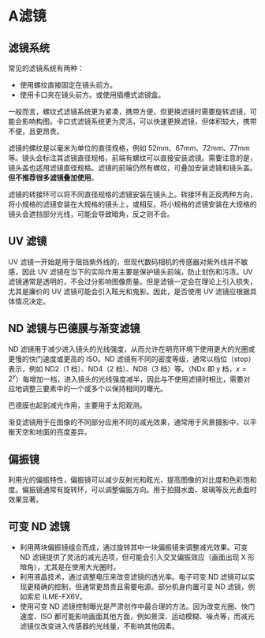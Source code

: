 # A滤镜

## 滤镜系统

常见的滤镜系统有两种：

- 使用螺纹直接固定在镜头前方。
- 使用卡口夹在镜头前方。或使用插槽式滤镜盒。

一般而言，螺纹式滤镜系统更为紧凑，携带方便，但更换滤镜时需要旋转滤镜，可能会影响构图。卡口式滤镜系统更为灵活，可以快速更换滤镜，但体积较大，携带不便，且更昂贵。

滤镜的螺纹是以毫米为单位的直径规格，例如 52mm、67mm、72mm、77mm 等。镜头会标注其滤镜直径规格，前端有螺纹可以直接安装滤镜。需要注意的是，镜头盖也适用滤镜直径规格。滤镜的前端仍然有螺纹，可叠加安装滤镜和镜头盖。**但不推荐很多滤镜叠加使用**。

滤镜的转接环可以将不同直径规格的滤镜安装在镜头上。转接环有正反两种方向，将小规格的滤镜安装在大规格的镜头上，或相反。将小规格的滤镜安装在大规格的镜头会遮挡部分光线，可能会导致暗角，反之则不会。

## UV 滤镜

UV 滤镜一开始是用于阻挡紫外线的，但现代数码相机的传感器对紫外线并不敏感，因此 UV 滤镜在当下的实际作用主要是保护镜头前端，防止划伤和污渍。UV 滤镜通常是透明的，不会过分影响图像质量。但是滤镜一定会在理论上引入损失，尤其是廉价的 UV 滤镜可能会引入眩光和鬼影。因此，是否使用 UV 滤镜应根据具体情况决定。

## ND 滤镜与巴德膜与渐变滤镜

ND 滤镜用于减少进入镜头的光线强度，从而允许在明亮环境下使用更大的光圈或更慢的快门速度或更高的 ISO。ND 滤镜有不同的密度等级，通常以档位（stop）表示，例如 ND2（1 档）、ND4（2 档）、ND8（3 档）等。（NDx 即 y 档，$x=2^y$）每增加一档，进入镜头的光线强度减半，因此与不使用滤镜时相比，需要对应地调整三要素中的一个或多个以保持相同的曝光。

巴德膜也起到减光作用，主要用于太阳观测。

渐变滤镜用于在图像的不同部分应用不同的减光效果，通常用于风景摄影中，以平衡天空和地面的亮度差异。

## 偏振镜

利用光的偏振特性，偏振镜可以减少反射光和眩光，提高图像的对比度和色彩饱和度。偏振镜通常有旋转环，可以调整偏振方向。用于拍摄水面、玻璃等反光表面时效果显著。

## 可变 ND 滤镜

- 利用两块偏振镜组合而成，通过旋转其中一块偏振镜来调整减光效果。可变 ND 滤镜提供了灵活的减光选项，但可能会引入交叉偏振效应（画面出现 X 形暗角），尤其是在使用大光圈时。
- 利用液晶技术，通过调整电压来改变滤镜的透光率。电子可变 ND 滤镜可以实现更精确的控制，但通常更昂贵且需要电源。部分机身内置可变 ND 滤镜，例如索尼 ILME-FX6V。
- 使用可变 ND 滤镜控制曝光是严肃创作中最合理的方法。因为改变光圈、快门速度、ISO 都可能影响画面其他方面，例如景深、运动模糊、噪点等，而减光滤镜仅改变进入传感器的光线量，不影响其他因素。